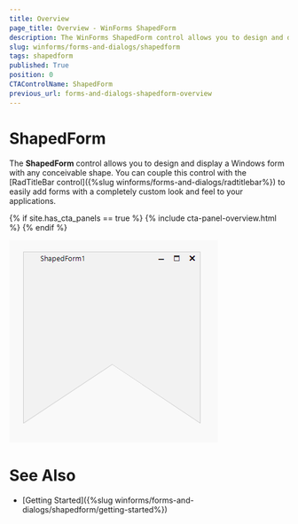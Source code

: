 ```yaml
---
title: Overview
page_title: Overview - WinForms ShapedForm
description: The WinForms ShapedForm control allows you to design and display a Windows form with any conceivable shape.
slug: winforms/forms-and-dialogs/shapedform
tags: shapedform
published: True
position: 0
CTAControlName: ShapedForm
previous_url: forms-and-dialogs-shapedform-overview
---
```


# ShapedForm

The __ShapedForm__ control allows you to design and display a Windows form with any conceivable shape. You can couple this control with the [RadTitleBar control]({%slug winforms/forms-and-dialogs/radtitlebar%}) to easily add forms with a completely custom look and feel to your applications.

{% if site.has_cta_panels == true %}
{% include cta-panel-overview.html %}
{% endif %}



![WinForms RadShapedForm Overview](images/forms-and-dialogs-shapedform-overview001.png)


# See Also

* [Getting Started]({%slug winforms/forms-and-dialogs/shapedform/getting-started%})	



